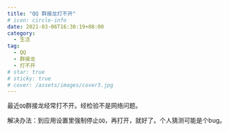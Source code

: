 ```yaml
---
title: "QQ 群接龙打不开"
# icon: circle-info
date: 2021-03-06T16:30:19+08:00
category:
  - 生活
tag:
  - QQ
  - 群接龙
  - 打不开
# star: true
# sticky: true
# cover: /assets/images/cover3.jpg
---
```


最近`QQ`群接龙经常打不开。经检验不是网络问题。

解决办法：到应用设置里强制停止`QQ`，再打开，就好了。个人猜测可能是个bug。